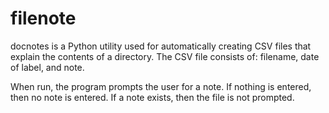 # filenote

docnotes is a Python utility used for automatically creating CSV files that explain the contents of a directory. The CSV file consists of: filename, date of label, and note.

When run, the program prompts the user for a note. If nothing is entered, then no note is entered. If a note exists, then the file is not prompted.